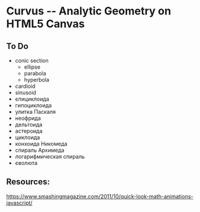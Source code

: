 # Curvus -- Analytic Geometry on HTML5 Canvas

## To Do
* conic section
	* ellipse
	* parabola
	* hyperbola
* cardioid
* sinusoid
* єпициклоида
* гипоциклоида
* улитка Паскаля
* неофрида
* дельтоида
* астероида
* циклоида
* конхоида Никомеда
* спираль Архимеда
* логарифмическая спираль
* єволюта

## Resources:
https://www.smashingmagazine.com/2011/10/quick-look-math-animations-javascript/

